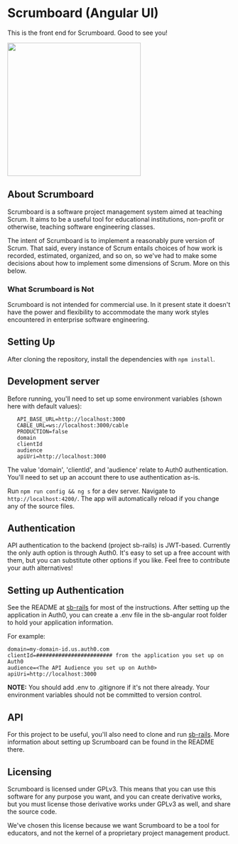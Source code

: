 # Scrumboard (Angular UI)

This is the front end for Scrumboard. Good to see you!

<img src="https://user-images.githubusercontent.com/311305/111650396-a1f97580-87db-11eb-9dad-bc284b2120b8.png" height="300px">

## About Scrumboard

Scrumboard is a software project management system aimed at teaching Scrum. It aims to be a useful tool for educational institutions, non-profit or otherwise, teaching software engineering classes.

The intent of Scrumboard is to implement a reasonably pure version of Scrum. That said, every instance of Scrum entails choices of how work is recorded, estimated, organized, and so on, so we've had to make some decisions about how to implement some dimensions of Scrum. More on this below.

### What Scrumboard is Not 

Scrumboard is not intended for commercial use. In it present state it doesn't have the power and flexibility to accommodate the many work styles encountered in enterprise software engineering.

## Setting Up

After cloning the repository, install the dependencies with `npm install`.

## Development server

Before running, you'll need to set up some environment variables (shown here with default values):

```
   API_BASE_URL=http://localhost:3000
   CABLE_URL=ws://localhost:3000/cable
   PRODUCTION=false
   domain
   clientId
   audience
   apiUri=http://localhost:3000
```

The value 'domain', 'clientId', and 'audience' relate to Auth0 authentication. You'll need to set up an account there to use authentication as-is.

Run `npm run config && ng s` for a dev server. Navigate to `http://localhost:4200/`. The app will automatically reload if you change any of the source files.

## Authentication

API authentication to the backend (project sb-rails) is JWT-based. Currently the only auth option is through Auth0. It's easy to set up a free account with them, but you can substitute other options if you like. Feel free to contribute your auth alternatives!

## Setting up Authentication

See the README at [sb-rails](https://github.com/rileypb/sb-rails) for most of the instructions. After setting up the application in Auth0, you can create a .env file in the sb-angular root folder to hold your application information.

For example:
```
domain=my-domain-id.us.auth0.com 
clientId=######################## from the application you set up on Auth0
audience=<The API Audience you set up on Auth0>
apiUri=http://localhost:3000
```

**NOTE:** You should add .env to .gitignore if it's not there already. Your environment variables should not be committed to version control.

## API

For this project to be useful, you'll also need to clone and run [sb-rails](https://github.com/rileypb/sb-rails). More information about setting up Scrumboard can be found in the README there. 

## Licensing

Scrumboard is licensed under GPLv3. This means that you can use this software for any purpose you want, and you can create derivative works, but you must license those derivative works under GPLv3 as well, and share the source code.

We've chosen this license because we want Scrumboard to be a tool for educators, and not the kernel of a proprietary project management product.

